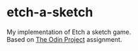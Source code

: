 # etch-a-sketch

My implementation of Etch a sketch game.  
Based on [The Odin Project](https://www.theodinproject.com/paths/foundations/courses/foundations/lessons/etch-a-sketch-project) assignment.

